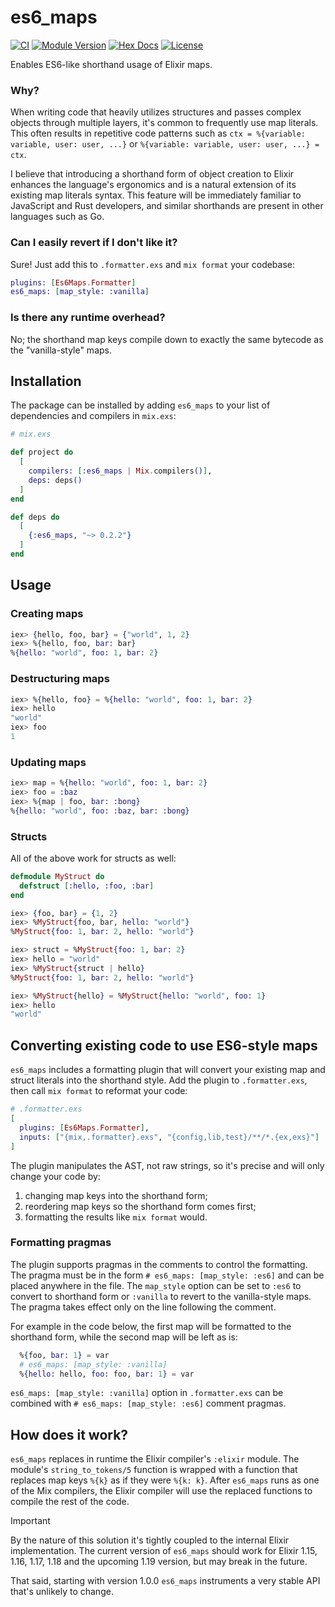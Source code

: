 # es6_maps

[![CI](https://github.com/kzemek/es6_maps/actions/workflows/ci.yml/badge.svg)](https://github.com/kzemek/es6_maps/actions/workflows/ci.yml)
[![Module Version](https://img.shields.io/hexpm/v/es6_maps.svg)](https://hex.pm/packages/es6_maps)
[![Hex Docs](https://img.shields.io/badge/hex-docs-lightgreen.svg)](https://hexdocs.pm/es6_maps/)
[![License](https://img.shields.io/hexpm/l/es6_maps.svg)](https://github.com/kzemek/es6_maps/blob/master/LICENSE)

Enables ES6-like shorthand usage of Elixir maps.

### Why?

When writing code that heavily utilizes structures and passes complex objects through multiple layers, it's common to frequently use map literals.
This often results in repetitive code patterns such as `ctx = %{variable: variable, user: user, ...}` or `%{variable: variable, user: user, ...} = ctx`.

I believe that introducing a shorthand form of object creation to Elixir enhances the language's ergonomics and is a natural extension of its existing map literals syntax.
This feature will be immediately familiar to JavaScript and Rust developers, and similar shorthands are present in other languages such as Go.

### Can I easily revert if I don't like it?

Sure! Just add this to `.formatter.exs` and `mix format` your codebase:

```elixir
plugins: [Es6Maps.Formatter]
es6_maps: [map_style: :vanilla]
```

### Is there any runtime overhead?

No; the shorthand map keys compile down to exactly the same bytecode as the "vanilla-style" maps.

## Installation

The package can be installed by adding `es6_maps` to your list of dependencies and compilers in `mix.exs`:

```elixir
# mix.exs

def project do
  [
    compilers: [:es6_maps | Mix.compilers()],
    deps: deps()
  ]
end

def deps do
  [
    {:es6_maps, "~> 0.2.2"}
  ]
end
```

## Usage

### Creating maps

```elixir
iex> {hello, foo, bar} = {"world", 1, 2}
iex> %{hello, foo, bar: bar}
%{hello: "world", foo: 1, bar: 2}
```

### Destructuring maps

```elixir
iex> %{hello, foo} = %{hello: "world", foo: 1, bar: 2}
iex> hello
"world"
iex> foo
1
```

### Updating maps

```elixir
iex> map = %{hello: "world", foo: 1, bar: 2}
iex> foo = :baz
iex> %{map | foo, bar: :bong}
%{hello: "world", foo: :baz, bar: :bong}
```

### Structs

All of the above work for structs as well:

```elixir
defmodule MyStruct do
  defstruct [:hello, :foo, :bar]
end

iex> {foo, bar} = {1, 2}
iex> %MyStruct{foo, bar, hello: "world"}
%MyStruct{foo: 1, bar: 2, hello: "world"}

iex> struct = %MyStruct{foo: 1, bar: 2}
iex> hello = "world"
iex> %MyStruct{struct | hello}
%MyStruct{foo: 1, bar: 2, hello: "world"}

iex> %MyStruct{hello} = %MyStruct{hello: "world", foo: 1}
iex> hello
"world"
```

## Converting existing code to use ES6-style maps

`es6_maps` includes a formatting plugin that will convert your existing map and struct literals into the shorthand style.
Add the plugin to `.formatter.exs`, then call `mix format` to reformat your code:

```elixir
# .formatter.exs
[
  plugins: [Es6Maps.Formatter],
  inputs: ["{mix,.formatter}.exs", "{config,lib,test}/**/*.{ex,exs}"]
]
```

The plugin manipulates the AST, not raw strings, so it's precise and will only change your code by:

1. changing map keys into the shorthand form;
2. reordering map keys so the shorthand form comes first;
3. formatting the results like `mix format` would.

### Formatting pragmas

The plugin supports pragmas in the comments to control the formatting.
The pragma must be in the form `# es6_maps: [map_style: :es6]` and can be placed anywhere in the file.
The `map_style` option can be set to `:es6` to convert to shorthand form or `:vanilla` to revert to the vanilla-style maps.
The pragma takes effect only on the line following the comment.

For example in the code below, the first map will be formatted to the shorthand form, while the second map will be left as is:

```elixir
  %{foo, bar: 1} = var
  # es6_maps: [map_style: :vanilla]
  %{hello: hello, foo: foo, bar: 1} = var
```

`es6_maps: [map_style: :vanilla]` option in `.formatter.exs` can be combined with `# es6_maps: [map_style: :es6]` comment pragmas.

## How does it work?

`es6_maps` replaces in runtime the Elixir compiler's `:elixir` module.
The module's `string_to_tokens/5` function is wrapped with a function that replaces map keys `%{k}` as if they were `%{k: k}`.
After `es6_maps` runs as one of the Mix compilers, the Elixir compiler will use the replaced functions to compile the rest of the code.

> [!IMPORTANT]
>
> By the nature of this solution it's tightly coupled to the internal Elixir implementation.
> The current version of `es6_maps` should work for Elixir 1.15, 1.16, 1.17, 1.18 and the upcoming 1.19 version, but may break in the future.
>
> That said, starting with version 1.0.0 `es6_maps` instruments a very stable API that's unlikely to change.
